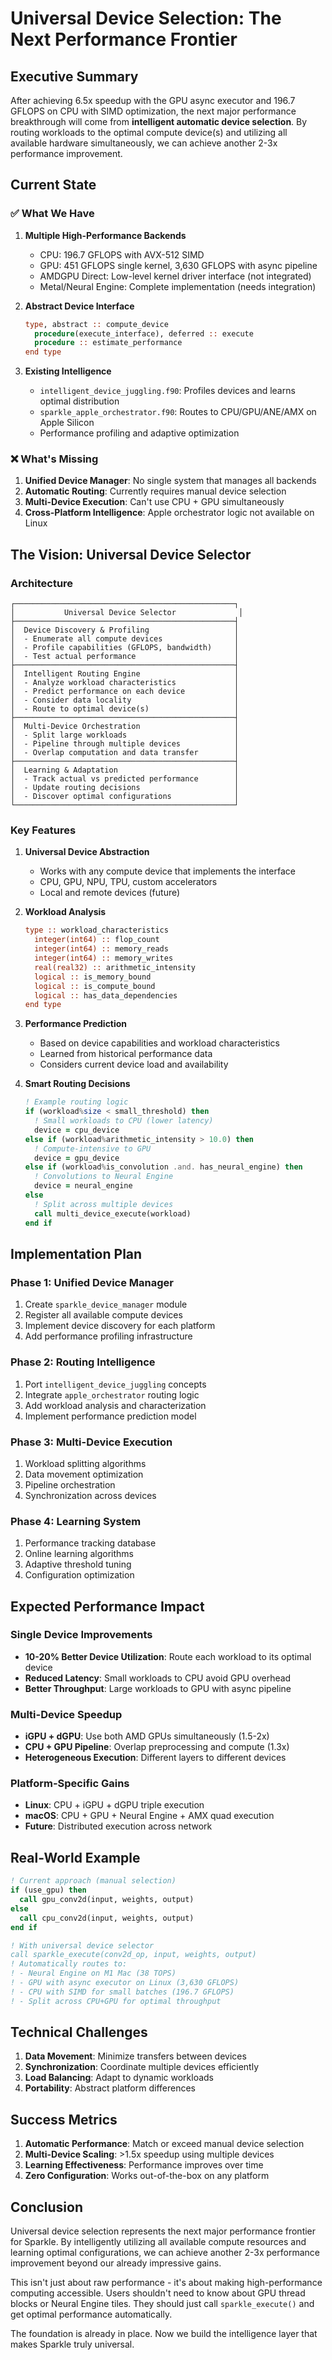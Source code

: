 # Universal Device Selection: The Next Performance Frontier

## Executive Summary

After achieving 6.5x speedup with the GPU async executor and 196.7 GFLOPS on CPU with SIMD optimization, the next major performance breakthrough will come from **intelligent automatic device selection**. By routing workloads to the optimal compute device(s) and utilizing all available hardware simultaneously, we can achieve another 2-3x performance improvement.

## Current State

### ✅ What We Have

1. **Multiple High-Performance Backends**
   - CPU: 196.7 GFLOPS with AVX-512 SIMD
   - GPU: 451 GFLOPS single kernel, 3,630 GFLOPS with async pipeline
   - AMDGPU Direct: Low-level kernel driver interface (not integrated)
   - Metal/Neural Engine: Complete implementation (needs integration)

2. **Abstract Device Interface**
   ```fortran
   type, abstract :: compute_device
     procedure(execute_interface), deferred :: execute
     procedure :: estimate_performance
   end type
   ```

3. **Existing Intelligence**
   - `intelligent_device_juggling.f90`: Profiles devices and learns optimal distribution
   - `sparkle_apple_orchestrator.f90`: Routes to CPU/GPU/ANE/AMX on Apple Silicon
   - Performance profiling and adaptive optimization

### ❌ What's Missing

1. **Unified Device Manager**: No single system that manages all backends
2. **Automatic Routing**: Currently requires manual device selection
3. **Multi-Device Execution**: Can't use CPU + GPU simultaneously
4. **Cross-Platform Intelligence**: Apple orchestrator logic not available on Linux

## The Vision: Universal Device Selector

### Architecture

```
┌─────────────────────────────────────────────────┐
│           Universal Device Selector              │
├─────────────────────────────────────────────────┤
│  Device Discovery & Profiling                   │
│  - Enumerate all compute devices                │
│  - Profile capabilities (GFLOPS, bandwidth)     │
│  - Test actual performance                      │
├─────────────────────────────────────────────────┤
│  Intelligent Routing Engine                     │
│  - Analyze workload characteristics             │
│  - Predict performance on each device           │
│  - Consider data locality                       │
│  - Route to optimal device(s)                   │
├─────────────────────────────────────────────────┤
│  Multi-Device Orchestration                     │
│  - Split large workloads                        │
│  - Pipeline through multiple devices            │
│  - Overlap computation and data transfer        │
├─────────────────────────────────────────────────┤
│  Learning & Adaptation                          │
│  - Track actual vs predicted performance        │
│  - Update routing decisions                     │
│  - Discover optimal configurations              │
└─────────────────────────────────────────────────┘
```

### Key Features

1. **Universal Device Abstraction**
   - Works with any compute device that implements the interface
   - CPU, GPU, NPU, TPU, custom accelerators
   - Local and remote devices (future)

2. **Workload Analysis**
   ```fortran
   type :: workload_characteristics
     integer(int64) :: flop_count
     integer(int64) :: memory_reads
     integer(int64) :: memory_writes
     real(real32) :: arithmetic_intensity
     logical :: is_memory_bound
     logical :: is_compute_bound
     logical :: has_data_dependencies
   end type
   ```

3. **Performance Prediction**
   - Based on device capabilities and workload characteristics
   - Learned from historical performance data
   - Considers current device load and availability

4. **Smart Routing Decisions**
   ```fortran
   ! Example routing logic
   if (workload%size < small_threshold) then
     ! Small workloads to CPU (lower latency)
     device = cpu_device
   else if (workload%arithmetic_intensity > 10.0) then
     ! Compute-intensive to GPU
     device = gpu_device
   else if (workload%is_convolution .and. has_neural_engine) then
     ! Convolutions to Neural Engine
     device = neural_engine
   else
     ! Split across multiple devices
     call multi_device_execute(workload)
   end if
   ```

## Implementation Plan

### Phase 1: Unified Device Manager
1. Create `sparkle_device_manager` module
2. Register all available compute devices
3. Implement device discovery for each platform
4. Add performance profiling infrastructure

### Phase 2: Routing Intelligence
1. Port `intelligent_device_juggling` concepts
2. Integrate `apple_orchestrator` routing logic
3. Add workload analysis and characterization
4. Implement performance prediction model

### Phase 3: Multi-Device Execution
1. Workload splitting algorithms
2. Data movement optimization
3. Pipeline orchestration
4. Synchronization across devices

### Phase 4: Learning System
1. Performance tracking database
2. Online learning algorithms
3. Adaptive threshold tuning
4. Configuration optimization

## Expected Performance Impact

### Single Device Improvements
- **10-20% Better Device Utilization**: Route each workload to its optimal device
- **Reduced Latency**: Small workloads to CPU avoid GPU overhead
- **Better Throughput**: Large workloads to GPU with async pipeline

### Multi-Device Speedup
- **iGPU + dGPU**: Use both AMD GPUs simultaneously (1.5-2x)
- **CPU + GPU Pipeline**: Overlap preprocessing and compute (1.3x)
- **Heterogeneous Execution**: Different layers to different devices

### Platform-Specific Gains
- **Linux**: CPU + iGPU + dGPU triple execution
- **macOS**: CPU + GPU + Neural Engine + AMX quad execution
- **Future**: Distributed execution across network

## Real-World Example

```fortran
! Current approach (manual selection)
if (use_gpu) then
  call gpu_conv2d(input, weights, output)
else
  call cpu_conv2d(input, weights, output)
end if

! With universal device selector
call sparkle_execute(conv2d_op, input, weights, output)
! Automatically routes to:
! - Neural Engine on M1 Mac (38 TOPS)
! - GPU with async executor on Linux (3,630 GFLOPS)
! - CPU with SIMD for small batches (196.7 GFLOPS)
! - Split across CPU+GPU for optimal throughput
```

## Technical Challenges

1. **Data Movement**: Minimize transfers between devices
2. **Synchronization**: Coordinate multiple devices efficiently
3. **Load Balancing**: Adapt to dynamic workloads
4. **Portability**: Abstract platform differences

## Success Metrics

1. **Automatic Performance**: Match or exceed manual device selection
2. **Multi-Device Scaling**: >1.5x speedup using multiple devices
3. **Learning Effectiveness**: Performance improves over time
4. **Zero Configuration**: Works out-of-the-box on any platform

## Conclusion

Universal device selection represents the next major performance frontier for Sparkle. By intelligently utilizing all available compute resources and learning optimal configurations, we can achieve another 2-3x performance improvement beyond our already impressive gains.

This isn't just about raw performance - it's about making high-performance computing accessible. Users shouldn't need to know about GPU thread blocks or Neural Engine tiles. They should just call `sparkle_execute()` and get optimal performance automatically.

The foundation is already in place. Now we build the intelligence layer that makes Sparkle truly universal.